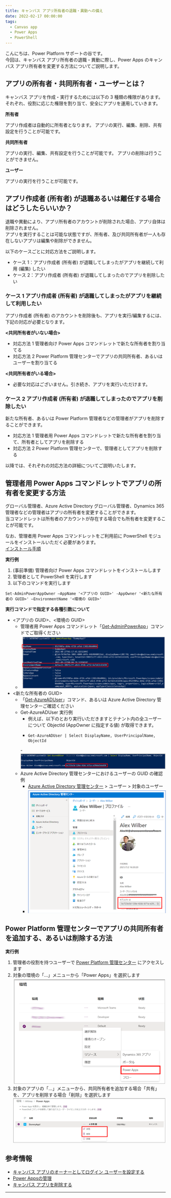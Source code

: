 ```yaml
---
title: キャンバス アプリ所有者の退職・異動への備え
date: 2022-02-17 00:00:00
tags:
  - Canvas app
  - Power Apps
  - PowerShell
---
```


こんにちは、Power Platform サポートの谷です。<br/>
今回は、キャンバス アプリ所有者の退職・異動に際し、Power Apps のキャンバス アプリ所有者を変更する方法についてご説明します。

<!-- more -->


## アプリの所有者・共同所有者・ユーザーとは？

キャンバス アプリを作成・実行するためには以下の 3 種類の権限があります。<br/>
それぞれ、役割に応じた権限を割り当て、安全にアプリを運用していきます。

**所有者**

アプリ作成者は自動的に所有者となります。
アプリの実行、編集、削除、共有設定を行うことが可能です。
 
**共同所有者**

アプリの実行、編集、共有設定を行うことが可能です。
アプリの削除は行うことができません。

**ユーザー**

アプリの実行を行うことが可能です。


## アプリ作成者 (所有者) が退職あるいは離任する場合はどうしたらいいか？

退職や異動により、アプリ所有者のアカウントが削除された場合、アプリ自体は削除されません。<br/>
アプリを実行することは可能な状態ですが、所有者、及び共同所有者が一人も存在しないアプリは編集や削除ができません。

以下のケースごとに対応方法をご説明します。<br/>
- ケース 1：アプリ作成者 (所有者) が退職してしまったがアプリを継続して利用 (編集) したい
- ケース 2：アプリ作成者 (所有者) が退職してしまったのでアプリを削除したい

### ケース 1 アプリ作成者 (所有者) が退職してしまったがアプリを継続して利用したい
アプリ作成者 (所有者) のアカウントを削除後も、アプリを実行/編集するには、下記の対応が必要となります。
 
**<共同所有者がいない場合>**
- 対応方法 1 管理者向け Power Apps コマンドレットで新たな所有者を割り当てる
- 対応方法 2 Power Platform 管理センターでアプリの共同所有者、あるいはユーザーを割り当てる
 
**<共同所有者がいる場合>**
- 必要な対応はございません。引き続き、アプリを実行いただけます。


### ケース 2 アプリ作成者 (所有者) が退職してしまったのでアプリを削除したい

新たな所有者、あるいは Power Platform 管理者などの管理者がアプリを削除することができます。
 
- 対応方法 1 管理者用 Power Apps コマンドレットで新たな所有者を割り当て、所有者としてアプリを削除する
- 対応方法 2 Power Platform 管理センターで、管理者としてアプリを削除する


以降では、それぞれの対応方法の詳細についてご説明いたします。

## 管理者用 Power Apps コマンドレットでアプリの所有者を変更する方法

グローバル管理者、Azure Active Directory グローバル管理者、Dynamics 365 管理者などの管理者はアプリの所有者を変更することができます。<br/>
当コマンドレットは所有者のアカウントが存在する場合でも所有者を変更することが可能です。

なお、管理者用 Power Apps コマンドレットをご利用前に PowerShell モジュールをインストールいただく必要があります。<br/>
[インストール手順](https://learn.microsoft.com/ja-jp/power-platform/admin/powerapps-powershell#installation)


**実行例**
1. (事前準備) 管理者向け Power Apps コマンドレットをインストールします
2. 管理者として PowerShell を実行します
3. 以下のコマンドを実行します

```
Set-AdminPowerAppOwner –AppName '<アプリの GUID>' -AppOwner '<新たな所有者の GUID>' –EnvironmentName '<環境の GUID>'
```

**実行コマンドで指定する各種引数について**
- <アプリの GUID>、<環境の GUID>
    - 管理者用 Power Apps コマンドレット「[Get-AdminPowerApp](https://learn.microsoft.com/ja-jp/powershell/module/microsoft.powerapps.administration.powershell/get-adminpowerapp?view=pa-ps-latest)」コマンドでご取得ください
    - ![](./canvas-app-change-app-owner/image01.png)
- <新たな所有者の GUID>
    - 「[Get-AzureADUser](https://learn.microsoft.com/ja-jp/microsoft-365/enterprise/view-user-accounts-with-microsoft-365-powershell?view=o365-worldwide#view-additional-property-values-for-a-specific-account)」コマンド、あるいは Azure Active Directory 管理センターご確認ください
    - Get-AzureADUser 実行例
        - 例えば、以下のとおり実行いただきますとテナント内の全ユーザーについて ObjectId (AppOwner に指定する値) が取得できます。
        - ```
          Get-AzureADUser | Select DisplayName, UserPrincipalName, ObjectId
          ```
        -![](./canvas-app-change-app-owner/image02.png)
    - Azure Active Directory 管理センターにおけるユーザーの GUID の確認例
        - [Azure Active Directory 管理センター](https://aad.portal.azure.com) > ユーザー > 対象のユーザー
        - ![](./canvas-app-change-app-owner/image03.png)

## Power Platform 管理センターでアプリの共同所有者を追加する、あるいは削除する方法

**実行例**
1. 管理者の役割を持つユーザーで [Power Platform 管理センター](https://admin.powerplatform.com) にアクセスします
2. 対象の環境の「…」メニューから「Power Apps」を選択します
    ![](./canvas-app-change-app-owner/image04.png)
3. 対象のアプリの「…」メニューから、共同所有者を追加する場合「共有」を、アプリを削除する場合「削除」を選択します
    ![](./canvas-app-change-app-owner/image05.png)

## 参考情報
- [キャンバス アプリのオーナーとしてログイン ユーザーを設定する](https://learn.microsoft.com/ja-jp/power-platform/admin/powerapps-powershell#set-logged-in-user-as-the-owner-of-a-canvas-app)
- [Power Appsの管理](https://learn.microsoft.com/ja-jp/power-platform/admin/admin-manage-apps)
- [キャンパス アプリを削除する](https://learn.microsoft.com/ja-jp/power-apps/maker/canvas-apps/delete-app)

---
